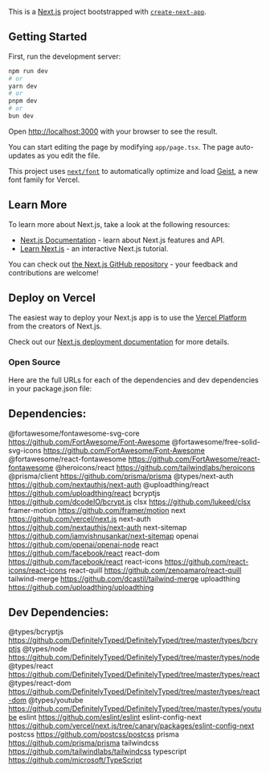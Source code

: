 This is a [Next.js](https://nextjs.org) project bootstrapped with [`create-next-app`](https://nextjs.org/docs/app/api-reference/cli/create-next-app).

## Getting Started

First, run the development server:

```bash
npm run dev
# or
yarn dev
# or
pnpm dev
# or
bun dev
```

Open [http://localhost:3000](http://localhost:3000) with your browser to see the result.

You can start editing the page by modifying `app/page.tsx`. The page auto-updates as you edit the file.

This project uses [`next/font`](https://nextjs.org/docs/app/building-your-application/optimizing/fonts) to automatically optimize and load [Geist](https://vercel.com/font), a new font family for Vercel.

## Learn More

To learn more about Next.js, take a look at the following resources:

- [Next.js Documentation](https://nextjs.org/docs) - learn about Next.js features and API.
- [Learn Next.js](https://nextjs.org/learn) - an interactive Next.js tutorial.

You can check out [the Next.js GitHub repository](https://github.com/vercel/next.js) - your feedback and contributions are welcome!

## Deploy on Vercel

The easiest way to deploy your Next.js app is to use the [Vercel Platform](https://vercel.com/new?utm_medium=default-template&filter=next.js&utm_source=create-next-app&utm_campaign=create-next-app-readme) from the creators of Next.js.

Check out our [Next.js deployment documentation](https://nextjs.org/docs/app/building-your-application/deploying) for more details.

### Open Source


Here are the full URLs for each of the dependencies and dev dependencies in your package.json file:

## Dependencies:

@fortawesome/fontawesome-svg-core
https://github.com/FortAwesome/Font-Awesome
@fortawesome/free-solid-svg-icons
https://github.com/FortAwesome/Font-Awesome
@fortawesome/react-fontawesome
https://github.com/FortAwesome/react-fontawesome
@heroicons/react
https://github.com/tailwindlabs/heroicons
@prisma/client
https://github.com/prisma/prisma
@types/next-auth
https://github.com/nextauthjs/next-auth
@uploadthing/react
https://github.com/uploadthing/react
bcryptjs
https://github.com/dcodeIO/bcrypt.js
clsx
https://github.com/lukeed/clsx
framer-motion
https://github.com/framer/motion
next
https://github.com/vercel/next.js
next-auth
https://github.com/nextauthjs/next-auth
next-sitemap
https://github.com/iamvishnusankar/next-sitemap
openai
https://github.com/openai/openai-node
react
https://github.com/facebook/react
react-dom
https://github.com/facebook/react
react-icons
https://github.com/react-icons/react-icons
react-quill
https://github.com/zenoamaro/react-quill
tailwind-merge
https://github.com/dcastil/tailwind-merge
uploadthing
https://github.com/uploadthing/uploadthing

## Dev Dependencies:
@types/bcryptjs
https://github.com/DefinitelyTyped/DefinitelyTyped/tree/master/types/bcryptjs
@types/node
https://github.com/DefinitelyTyped/DefinitelyTyped/tree/master/types/node
@types/react
https://github.com/DefinitelyTyped/DefinitelyTyped/tree/master/types/react
@types/react-dom
https://github.com/DefinitelyTyped/DefinitelyTyped/tree/master/types/react-dom
@types/youtube
https://github.com/DefinitelyTyped/DefinitelyTyped/tree/master/types/youtube
eslint
https://github.com/eslint/eslint
eslint-config-next
https://github.com/vercel/next.js/tree/canary/packages/eslint-config-next
postcss
https://github.com/postcss/postcss
prisma
https://github.com/prisma/prisma
tailwindcss
https://github.com/tailwindlabs/tailwindcss
typescript
https://github.com/microsoft/TypeScript
